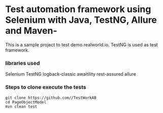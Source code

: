 # Test automation framework using Selenium with Java, TestNG, Allure and Maven-
This is a sample project to test demo.realworld.io.
TestNG is used as test framework.

### libraries used
Selenium
TestNG
logback-classic
awaitility
rest-assured
allure

### Steps to clone execute the tests
```
git clone https://github.com//TestWorkAB
cd PageObjectModel
mvn clean test
```

